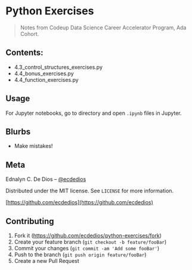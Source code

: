 # Python Exercises
> Notes from Codeup Data Science Career Accelerator Program, Ada Cohort.


## Contents:
- 4.3_control_structures_exercises.py
- 4.4_bonus_exercises.py
- 4.4_function_exercises.py


## Usage

For Jupyter notebooks, go to directory and open ``.ipynb`` files in Jupyter.


## Blurbs

- Make mistakes!

## Meta

Ednalyn C. De Dios – [@ecdedios](https://twitter.com/ecdedios)

Distributed under the MIT license. See ``LICENSE`` for more information.

[https://github.com/ecdedios](https://github.com/ecdedios)

## Contributing

1. Fork it (<https://github.com/ecdedios/python-exercises/fork>)
2. Create your feature branch (`git checkout -b feature/fooBar`)
3. Commit your changes (`git commit -am 'Add some fooBar'`)
4. Push to the branch (`git push origin feature/fooBar`)
5. Create a new Pull Request
